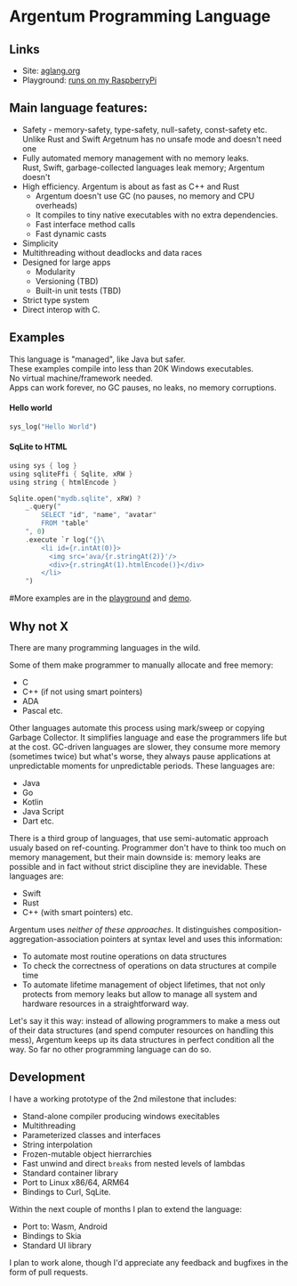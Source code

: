 # Argentum Programming Language

## Links

* Site: [aglang.org](aglang.org)
* Playground: [runs on my RaspberryPi](http://lat.asuscomm.com:3000/)

## Main language features:

* Safety - memory-safety, type-safety, null-safety, const-safety etc.\
  Unlike Rust and Swift Argetnum has no unsafe mode and doesn't need one
* Fully automated memory management with no memory leaks.\
  Rust, Swift, garbage-collected languages leak memory; Argentum doesn't
* High efficiency. Argentum is about as fast as C++ and Rust
  * Argentum doesn't use GC (no pauses, no memory and CPU overheads)
  * It compiles to tiny native executables with no extra dependencies.
  * Fast interface method calls
  * Fast dynamic casts
* Simplicity
* Multithreading without deadlocks and data races
* Designed for large apps
  * Modularity
  * Versioning (TBD)
  * Built-in unit tests (TBD)
* Strict type system
* Direct interop with C.

## Examples

This language is "managed", like Java but safer.\
These examples compile into less than 20K Windows executables.\
No virtual machine/framework needed.\
Apps can work forever, no GC pauses, no leaks, no memory corruptions.

#### Hello world

```Rust
sys_log("Hello World")
```

#### SqLite to HTML

```Rust
using sys { log }
using sqliteFfi { Sqlite, xRW }
using string { htmlEncode }

Sqlite.open("mydb.sqlite", xRW) ?
    _.query("
        SELECT "id", "name", "avatar"
        FROM "table"
    ", 0)
    .execute `r log("{}\
        <li id={r.intAt(0)}>
          <img src='ava/{r.stringAt(2)}'/>
          <div>{r.stringAt(1).htmlEncode()}</div>
        </li> 
    ")
```

#More examples are in the [playground](http://lat.asuscomm.com:3000/) and [demo](https://github.com/karol11/argentum/tags).

## Why not X

There are many programming languages in the wild.

Some of them make programmer to manually allocate and free memory:

* C
* C++ (if not using smart pointers)
* ADA
* Pascal etc.

Other languages automate this process using mark/sweep or copying Garbage Collector. It simplifies language and ease the programmers life but at the cost. GC-driven languages are slower, they consume more memory (sometimes twice) but what's worse, they always pause applications at unpredictable moments for unpredictable periods. These languages are:

* Java
* Go
* Kotlin
* Java Script
* Dart etc.

There is a third group of languages, that use semi-automatic approach usualy based on ref-counting. Programmer don't have to think too much on memory management, but their main downside is: memory leaks are possible and in fact without strict discipline they are inevidable. These languages are:

* Swift
* Rust
* C++ (with smart pointers) etc.

Argentum uses *neither of these approaches*. It distinguishes composition-aggregation-association pointers at syntax level and uses this information:

* To automate most routine operations on data structures
* To check the correctness of operations on data structures at compile time
* To automate lifetime management of object lifetimes, that not only protects from memory leaks but allow to manage all system and hardware resources in a straightforward way.

Let's say it this way: instead of allowing programmers to make a mess out of their data structures (and spend computer resources on handling this mess), Argentum keeps up its data structures in perfect condition all the way.
So far no other programming language can do so.

## Development

I have a working prototype of the 2nd milestone that includes:

* Stand-alone compiler producing windows execitables
* Multithreading
* Parameterized classes and interfaces
* String interpolation
* Frozen-mutable object hierrarchies
* Fast unwind and direct `breaks` from nested levels of lambdas
* Standard container library
* Port to Linux x86/64, ARM64
* Bindings to Curl, SqLite.

Within the next couple of months I plan to extend the language:

* Port to: Wasm, Android
* Bindings to Skia
* Standard UI library

I plan to work alone, though I'd appreciate any feedback and bugfixes in the form of pull requests.
